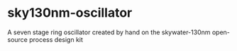 # sky130nm-oscillator
A seven stage ring oscillator created by hand on the skywater-130nm open-source process design kit
